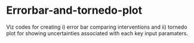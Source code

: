 # Errorbar-and-tornedo-plot
Viz codes for creating i) error bar comparing interventions and ii) tornedo plot for showing uncertainties associated with each key input paramaters. 
